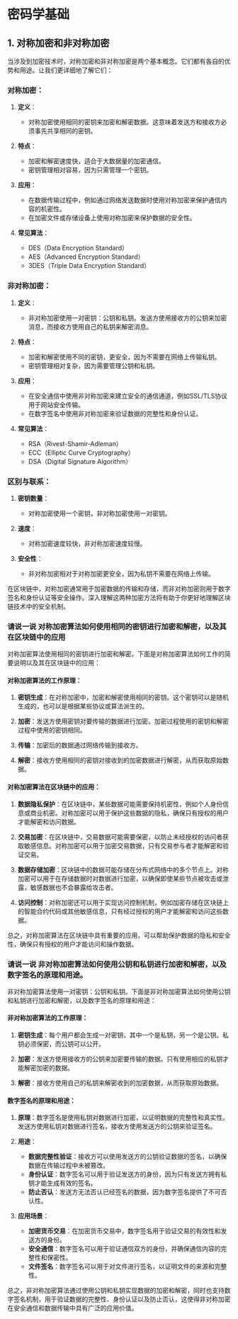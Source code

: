 # 密码学基础

## 1. 对称加密和非对称加密
当涉及到加密技术时，对称加密和非对称加密是两个基本概念。它们都有各自的优势和用途。让我们更详细地了解它们：

### 对称加密：

1. **定义**：
   - 对称加密使用相同的密钥来加密和解密数据。这意味着发送方和接收方必须事先共享相同的密钥。
  
2. **特点**：
   - 加密和解密速度快，适合于大数据量的加密通信。
   - 密钥管理相对容易，因为只需管理一个密钥。
  
3. **应用**：
   - 在数据传输过程中，例如通过网络发送数据时使用对称加密来保护通信内容的机密性。
   - 在加密文件或存储设备上使用对称加密来保护数据的安全性。

4. **常见算法**：
   - DES（Data Encryption Standard）
   - AES（Advanced Encryption Standard）
   - 3DES（Triple Data Encryption Standard）

### 非对称加密：

1. **定义**：
   - 非对称加密使用一对密钥：公钥和私钥。发送方使用接收方的公钥来加密消息，而接收方使用自己的私钥来解密消息。
  
2. **特点**：
   - 加密和解密使用不同的密钥，更安全，因为不需要在网络上传输私钥。
   - 密钥管理相对复杂，因为需要管理公钥和私钥。
  
3. **应用**：
   - 在安全通信中使用非对称加密来建立安全的通信通道，例如SSL/TLS协议用于网站安全传输。
   - 在数字签名中使用非对称加密来验证数据的完整性和身份认证。

4. **常见算法**：
   - RSA（Rivest-Shamir-Adleman）
   - ECC（Elliptic Curve Cryptography）
   - DSA（Digital Signature Algorithm）

### 区别与联系：

1. **密钥数量**：
   - 对称加密使用一个密钥，非对称加密使用一对密钥。
  
2. **速度**：
   - 对称加密速度较快，非对称加密速度较慢。
  
3. **安全性**：
   - 非对称加密相对于对称加密更安全，因为私钥不需要在网络上传输。

在区块链中，对称加密通常用于加密数据的传输和存储，而非对称加密则用于数字签名和身份认证等安全操作。深入理解这两种加密方法将有助于你更好地理解区块链技术中的安全机制。

### 请说一说 对称加密算法如何使用相同的密钥进行加密和解密，以及其在区块链中的应用

对称加密算法使用相同的密钥进行加密和解密。下面是对称加密算法如何工作的简要说明以及其在区块链中的应用：

#### 对称加密算法的工作原理：

1. **密钥生成**：在对称加密中，加密和解密使用相同的密钥。这个密钥可以是随机生成的，也可以是根据某些协议或算法派生的。

2. **加密**：发送方使用密钥对要传输的数据进行加密。加密过程使用的密钥和解密过程中使用的密钥相同。

3. **传输**：加密后的数据通过网络传输到接收方。

4. **解密**：接收方使用相同的密钥对接收到的加密数据进行解密，从而获取原始数据。

#### 对称加密算法在区块链中的应用：

1. **数据隐私保护**：在区块链中，某些数据可能需要保持机密性，例如个人身份信息或商业机密。对称加密可以用于保护这些数据的隐私，确保只有授权的用户才能解密和访问数据。

2. **交易加密**：在区块链中，交易数据可能需要保密，以防止未经授权的访问者获取敏感信息。对称加密可以用于加密交易数据，只有交易参与者才能解密和验证交易。

3. **数据存储加密**：区块链中的数据可能存储在分布式网络中的多个节点上。对称加密可以用于在存储数据时对数据进行加密，以确保即使某些节点被攻击或泄露，敏感数据也不会暴露给攻击者。

4. **访问控制**：对称加密还可以用于实现访问控制机制，例如加密存储在区块链上的智能合约代码或其他敏感信息，只有经过授权的用户才能解密和访问这些数据。

总之，对称加密算法在区块链中具有重要的应用，可以帮助保护数据的隐私和安全性，确保只有授权的用户才能访问和操作数据。

### 请说一说 非对称加密算法如何使用公钥和私钥进行加密和解密，以及数字签名的原理和用途。
非对称加密算法使用一对密钥：公钥和私钥。下面是非对称加密算法如何使用公钥和私钥进行加密和解密，以及数字签名的原理和用途：

#### 非对称加密算法的工作原理：

1. **密钥生成**：每个用户都会生成一对密钥，其中一个是私钥，另一个是公钥。私钥必须保密，而公钥可以公开。

2. **加密**：发送方使用接收方的公钥来加密要传输的数据。只有使用相应的私钥才能解密加密的数据。

3. **解密**：接收方使用自己的私钥来解密收到的加密数据，从而获取原始数据。

#### 数字签名的原理和用途：

1. **原理**：数字签名是使用私钥对数据进行加密，以证明数据的完整性和真实性。发送方使用私钥对数据进行签名，接收方使用发送方的公钥来验证签名。

2. **用途**：
   - **数据完整性验证**：接收方可以使用发送方的公钥验证数据的签名，以确保数据在传输过程中未被篡改。
   - **身份认证**：数字签名可以用于验证发送方的身份，因为只有发送方拥有私钥才能生成有效的签名。
   - **防止否认**：发送方无法否认已经签名的数据，因为数字签名提供了不可否认性。

3. **应用场景**：
   - **加密货币交易**：在加密货币交易中，数字签名用于验证交易的有效性和发送方的身份。
   - **安全通信**：数字签名可以用于验证通信双方的身份，并确保通信内容的完整性和保密性。
   - **文件签名**：数字签名可以用于对文件进行签名，以证明文件的来源和完整性。

总之，非对称加密算法通过使用公钥和私钥实现数据的加密和解密，同时也支持数字签名机制，用于验证数据的完整性、身份认证以及防止否认，这使得非对称加密在安全通信和数据传输中具有广泛的应用价值。